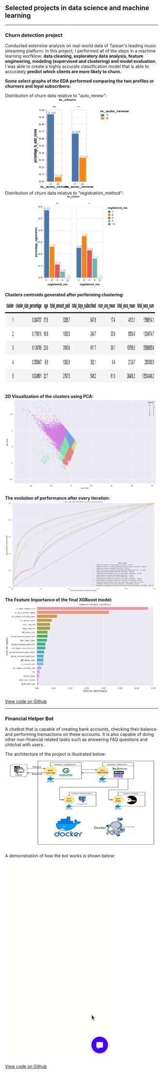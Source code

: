 ## Selected projects in data science and machine learning

---
### Churn detection project
Conducted extensive analysis on real-world data of Taiwan's leading music streaming platform.
In this project, I performed all of the steps in a machine learning worfklow: <b>data cleaning, exploratory data analysis,
feature engineering, modeling (supervised and clustering) and model evaluation.</b>
I was able to create a highly accurate classification model that is able to accurately <b>predict which clients are more likely to churn.</b>

<b>Some select graphs of the EDA performed comparing the two profiles or churners and loyal subscribers:</b>

Distribution of churn data relative to "auto_renew":
<img src="assets/auto_renew.png?raw=true" class="center" width="500" height="300">
Distribution of churn data relative to "registration_method":
<img src="assets/registration_method.png?raw=true" class="center" width="500" height="300"/>

<b>Clusters centroids generated after performing clustering:</b>
<img src="assets/clusters_centroids.png?raw=true" class="center" width="500" height="300"/>

<b>2D Visualization of the clusters using PCA:</b>
<img src="assets/pca_kmeans.png?raw=true" class="center" width="500" height="300"/>

<b>The evolution of performance after every iteration:</b>
<img src="assets/evolution_iterations.png?raw=true" class="center" width="500" height="300"/>

<b>The Feature Importance of the final XGBoost model:</b>
<img src="assets/xgb_feat_importance.png?raw=true" class="center" width="500" height="300"/>

[View code on Github](https://github.com/achrafaourik/Churn-Prediction)

---
### Financial Helper Bot
A chatbot that is capable of creating bank accounts, checking their balance and performing transactions on these accounts. It is also capable of doing other non-financial related tasks such as answering FAQ questions and chitchat with users.

The architecture of the project is illustrated below:
<img src="assets/graph_docker.jpg?raw=true" class="center" width="500" height="300"/>

A demonstration of how the bot works is shown below:
<img src="assets/financial_bot.gif?raw=true" class="center" />

[View code on Github](https://github.com/achrafaourik/chatbot_rasa)